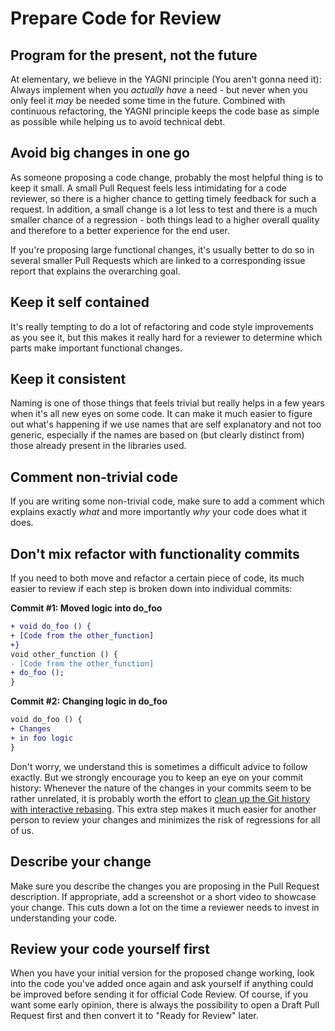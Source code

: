 # Prepare Code for Review

## Program for the present, not the future

At elementary, we believe in the YAGNI principle (You aren't gonna need it): Always implement when you _actually have_ a need - but never when you only feel it _may_ be needed some time in the future. Combined with continuous refactoring, the YAGNI principle keeps the code base as simple as possible while helping us to avoid technical debt.

## Avoid big changes in one go

As someone proposing a code change, probably the most helpful thing is to keep it small. A small Pull Request feels less intimidating for a code reviewer, so there is a higher chance to getting timely feedback for such a request. In addition, a small change is a lot less to test and there is a much smaller chance of a regression - both things lead to a higher overall quality and therefore to a better experience for the end user.

If you're proposing large functional changes, it's usually better to do so in several smaller Pull Requests which are linked to a corresponding issue report that explains the overarching goal.

## Keep it self contained

It's really tempting to do a lot of refactoring and code style improvements as you see it, but this makes it really hard for a reviewer to determine which parts make important functional changes.

## Keep it consistent

Naming is one of those things that feels trivial but really helps in a few years when it's all new eyes on some code. It can make it much easier to figure out what's happening if we use names that are self explanatory and not too generic, especially if the names are based on (but clearly distinct from) those already present in the libraries used.

## Comment non-trivial code

If you are writing some non-trivial code, make sure to add a comment which explains exactly _what_ and more importantly _why_ your code does what it does.

## Don't mix refactor with functionality commits

If you need to both move and refactor a certain piece of code, its much easier to review if each step is broken down into individual commits:

**Commit #1: Moved logic into do_foo**

```diff
+ void do_foo () {
+ [Code from the other_function]
+}
void other_function () {
- [Code from the other_function]
+ do_foo ();
}
```

**Commit #2: Changing logic in do_foo**

```diff
void do_foo () {
+ Changes
+ in foo logic
}
```

Don't worry, we understand this is sometimes a difficult advice to follow exactly. But we strongly encourage you to keep an eye on your commit history: Whenever the nature of the changes in your commits seem to be rather unrelated, it is probably worth the effort to [clean up the Git history with interactive rebasing](https://git-scm.com/book/en/v2/Git-Tools-Rewriting-History). This extra step makes it much easier for another person to review your changes and minimizes the risk of regressions for all of us.

## Describe your change

Make sure you describe the changes you are proposing in the Pull Request description. If appropriate, add a screenshot or a short video to showcase your change. This cuts down a lot on the time a reviewer needs to invest in understanding your code.

## Review your code yourself first

When you have your initial version for the proposed change working, look into the code you've added once again and ask yourself if anything could be improved before sending it for official Code Review. Of course, if you want some early opinion, there is always the possibility to open a Draft Pull Request first and then convert it to "Ready for Review" later.